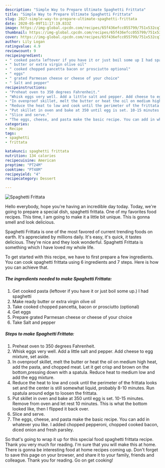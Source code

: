 ```yaml
---
description: "Simple Way to Prepare Ultimate Spaghetti Frittata"
title: "Simple Way to Prepare Ultimate Spaghetti Frittata"
slug: 2827-simple-way-to-prepare-ultimate-spaghetti-frittata
date: 2020-05-09T11:17:19.833Z
image: https://img-global.cpcdn.com/recipes/65f436efcc055799/751x532cq70/spaghetti-frittata-recipe-main-photo.jpg
thumbnail: https://img-global.cpcdn.com/recipes/65f436efcc055799/751x532cq70/spaghetti-frittata-recipe-main-photo.jpg
cover: https://img-global.cpcdn.com/recipes/65f436efcc055799/751x532cq70/spaghetti-frittata-recipe-main-photo.jpg
author: Lily Logan
ratingvalue: 4.9
reviewcount: 9
recipeingredient:
- " cooked pasta leftover if you have it or just boil some up I had spaghetti"
- " butter or extra virgin olive oil"
- " cooked chopped pancetta bacon or prosciutto optional"
- " eggs"
- " grated Parmesan cheese or cheese of your choice"
- " Salt and pepper"
recipeinstructions:
- "Preheat oven to 350 degrees Fahrenheit."
- "Whisk eggs very well. Add a little salt and pepper. Add cheese to egg mixture, set aside."
- "In ovenproof skillet, melt the butter or heat the oil on medium high heat, add the pasta, and chopped meat. Let it get crisp and brown on the bottom,pressing down with a spatula. Reduce heat to medium low and add the egg mixture."
- "Reduce the heat to low and cook until the perimeter of the frittata looks set and the center is still somewhat liquid, probably 8-10 minutes. Run spatula around edge to loosen the frittata."
- "Put skillet in oven and bake at 350 until egg is set. 10-15 minutes. Remove from oven and let rest 10 minutes. This is what the bottom looked like, then I flipped it back over."
- "Slice and serve."
- "The eggs, cheese, and pasta make the basic recipe. You can add in whatever you like. I added chopped pepperoni, chopped cooked bacon, diced onion and fresh parsley."
categories:
- Recipe
tags:
- spaghetti
- frittata

katakunci: spaghetti frittata 
nutrition: 134 calories
recipecuisine: American
preptime: "PT24M"
cooktime: "PT48M"
recipeyield: "4"
recipecategory: Dessert

---
```



![Spaghetti Frittata](https://img-global.cpcdn.com/recipes/65f436efcc055799/751x532cq70/spaghetti-frittata-recipe-main-photo.jpg)

Hello everybody, hope you're having an incredible day today. Today, we're going to prepare a special dish, spaghetti frittata. One of my favorites food recipes. This time, I am going to make it a little bit unique. This is gonna smell and look delicious.



Spaghetti Frittata is one of the most favored of current trending foods on earth. It's appreciated by millions daily. It's easy, it's quick, it tastes delicious. They're nice and they look wonderful. Spaghetti Frittata is something which I have loved my whole life.


To get started with this recipe, we have to first prepare a few ingredients. You can cook spaghetti frittata using 6 ingredients and 7 steps. Here is how you can achieve that.

<!--inarticleads1-->

##### The ingredients needed to make Spaghetti Frittata:

1. Get  cooked pasta (leftover if you have it or just boil some up.) I had spaghetti
1. Make ready  butter or extra virgin olive oil
1. Take  cooked chopped pancetta, bacon or prosciutto (optional)
1. Get  eggs
1. Prepare  grated Parmesan cheese or cheese of your choice
1. Take  Salt and pepper




<!--inarticleads2-->

##### Steps to make Spaghetti Frittata:

1. Preheat oven to 350 degrees Fahrenheit.
1. Whisk eggs very well. Add a little salt and pepper. Add cheese to egg mixture, set aside.
1. In ovenproof skillet, melt the butter or heat the oil on medium high heat, add the pasta, and chopped meat. Let it get crisp and brown on the bottom,pressing down with a spatula. Reduce heat to medium low and add the egg mixture.
1. Reduce the heat to low and cook until the perimeter of the frittata looks set and the center is still somewhat liquid, probably 8-10 minutes. Run spatula around edge to loosen the frittata.
1. Put skillet in oven and bake at 350 until egg is set. 10-15 minutes. Remove from oven and let rest 10 minutes. This is what the bottom looked like, then I flipped it back over.
1. Slice and serve.
1. The eggs, cheese, and pasta make the basic recipe. You can add in whatever you like. I added chopped pepperoni, chopped cooked bacon, diced onion and fresh parsley.




So that's going to wrap it up for this special food spaghetti frittata recipe. Thank you very much for reading. I'm sure that you will make this at home. There is gonna be interesting food at home recipes coming up. Don't forget to save this page on your browser, and share it to your family, friends and colleague. Thank you for reading. Go on get cooking!
